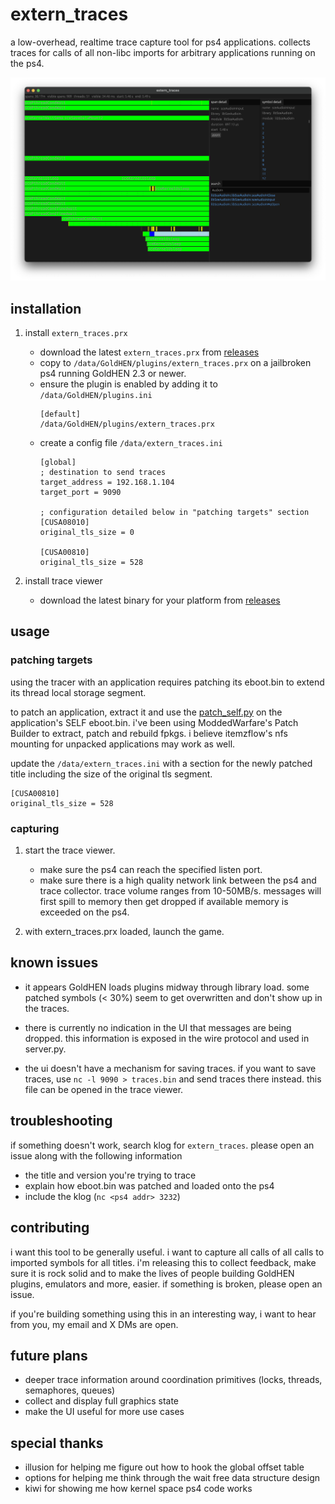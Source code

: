 # extern_traces

a low-overhead, realtime trace capture tool for ps4 applications. collects
traces for calls of all non-libc imports for arbitrary applications running on
the ps4.

<img src="./screenshot.png">

## installation

1. install `extern_traces.prx`
   * download the latest `extern_traces.prx` from [releases]
   * copy to `/data/GoldHEN/plugins/extern_traces.prx` on a jailbroken ps4
     running GoldHEN 2.3 or newer.
   * ensure the plugin is enabled by adding it to `/data/GoldHEN/plugins.ini`
     ```
     [default]
     /data/GoldHEN/plugins/extern_traces.prx
     ```
   * create a config file `/data/extern_traces.ini`
     ```
     [global]
     ; destination to send traces
     target_address = 192.168.1.104
     target_port = 9090
     
     ; configuration detailed below in "patching targets" section
     [CUSA08010]
     original_tls_size = 0
     
     [CUSA00810]
     original_tls_size = 528
     ```

2. install trace viewer
   * download the latest binary for your platform from [releases]

## usage

### patching targets

using the tracer with an application requires patching its eboot.bin to extend
its thread local storage segment.

to patch an application, extract it and use the [patch_self.py] on the
application's SELF eboot.bin. i've been using ModdedWarfare's Patch Builder to
extract, patch and rebuild fpkgs. i believe itemzflow's nfs mounting for
unpacked applications may work as well.

update the `/data/extern_traces.ini` with a section for the newly patched title
including the size of the original tls segment.

```
[CUSA00810]
original_tls_size = 528
```

### capturing

1. start the trace viewer.
   * make sure the ps4 can reach the specified listen port.
   * make sure there is a high quality network link between the ps4 and trace
     collector. trace volume ranges from 10-50MB/s. messages will first spill
     to memory then get dropped if available memory is exceeded on the ps4.

2. with extern_traces.prx loaded, launch the game.

## known issues

* it appears GoldHEN loads plugins midway through library load. some patched
  symbols (< 30%) seem to get overwritten and don't show up in the traces.

* there is currently no indication in the UI that messages are being dropped.
  this information is exposed in the wire protocol and used in server.py.

* the ui doesn't have a mechanism for saving traces. if you want to save
  traces, use `nc -l 9090 > traces.bin` and send traces there instead. this
  file can be opened in the trace viewer.

## troubleshooting

if something doesn't work, search klog for `extern_traces`. please open an
issue along with the following information

* the title and version you're trying to trace
* explain how eboot.bin was patched and loaded onto the ps4
* include the klog (`nc <ps4 addr> 3232`)

## contributing

i want this tool to be generally useful. i want to capture all calls of all
calls to imported symbols for all titles. i'm releasing this to collect
feedback, make sure it is rock solid and to make the lives of people building
GoldHEN plugins, emulators and more, easier. if something is broken, please
open an issue.

if you're building something using this in an interesting way, i want to hear
from you, my email and X DMs are open.

## future plans

* deeper trace information around coordination primitives (locks, threads,
  semaphores, queues)
* collect and display full graphics state
* make the UI useful for more use cases

## special thanks

* illusion for helping me figure out how to hook the global offset table
* options for helping me think through the wait free data structure design
* kiwi for showing me how kernel space ps4 code works

[releases]: https://github.com/0xcaff/extern_traces/releases
[patch_self.py]: https://github.com/0xcaff/extern_traces/blob/main/patch_self.py